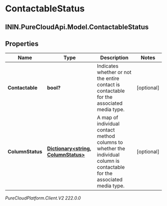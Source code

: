 # ContactableStatus

## ININ.PureCloudApi.Model.ContactableStatus

## Properties

|Name | Type | Description | Notes|
|------------ | ------------- | ------------- | -------------|
| **Contactable** | **bool?** | Indicates whether or not the entire contact is contactable for the associated media type. | [optional] |
| **ColumnStatus** | [**Dictionary&lt;string, ColumnStatus&gt;**](ColumnStatus) | A map of individual contact method columns to whether the individual column is contactable for the associated media type. | [optional] |



_PureCloudPlatform.Client.V2 222.0.0_
